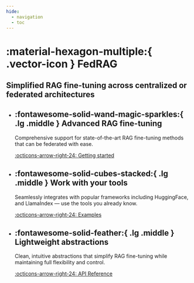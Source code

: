 ```yaml
---
hide:
  - navigation
  - toc
---
```


<!-- markdownlint-disable-file MD041 MD033 MD042 -->

<h1 markdown>
:material-hexagon-multiple:{ .vector-icon } FedRAG
</h1>

## Simplified RAG fine-tuning across centralized or federated architectures

<div class="grid cards" markdown>

- <h2>:fontawesome-solid-wand-magic-sparkles:{ .lg .middle } Advanced RAG fine-tuning</h2>

    Comprehensive support for state-of-the-art RAG fine-tuning methods that can
    be federated with ease.

    [:octicons-arrow-right-24: Getting started](getting_started/essentials.md)

- <h2>:fontawesome-solid-cubes-stacked:{ .lg .middle } Work with your tools</h2>

    Seamlessly integrates with popular frameworks including HuggingFace,
    and LlamaIndex — use the tools you already know.

    [:octicons-arrow-right-24: Examples](examples/index.md)

- <h2>:fontawesome-solid-feather:{ .lg .middle } Lightweight abstractions</h2>

    Clean, intuitive abstractions that simplify RAG fine-tuning while
    maintaining full flexibility and control.

    [:octicons-arrow-right-24: API Reference](api_reference/index.md)

</div>
